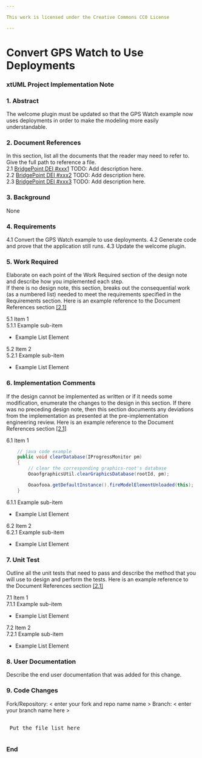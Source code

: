 ```yaml
---

This work is licensed under the Creative Commons CC0 License

---
```


# Convert GPS Watch to Use Deployments
### xtUML Project Implementation Note



### 1. Abstract

The welcome plugin must be updated so that the GPS Watch example now uses deployments in order to make the modeling more easily understandable. 

### 2. Document References

In this section, list all the documents that the reader may need to refer to.
Give the full path to reference a file.  
<a id="2.1"></a>2.1 [BridgePoint DEI #xxx1](https://support.onefact.net/issues/xxx1) TODO: Add description here.  
<a id="2.2"></a>2.2 [BridgePoint DEI #xxx2](https://support.onefact.net/issues/xxx2) TODO: Add description here.  
<a id="2.3"></a>2.3 [BridgePoint DEI #xxx3](https://support.onefact.net/issues/xxx3) TODO: Add description here.  

### 3. Background

None

### 4. Requirements

4.1 Convert the GPS Watch example to use deployments.
4.2 Generate code and prove that the application still runs. 
4.3 Update the welcome plugin. 


### 5. Work Required

Elaborate on each point of the Work Required section of the design note and
describe how you implemented each step.  
If there is no design note, this section, breaks out the consequential work 
(as a numbered list) needed to meet the requirements specified in the 
Requirements section. Here is an example reference to the Document References section [[2.1]](#2.1)

5.1 Item 1  
5.1.1 Example sub-item
* Example List Element

5.2 Item 2  
5.2.1 Example sub-item
* Example List Element

### 6. Implementation Comments

If the design cannot be implemented as written or if it needs some modification,
enumerate the changes to the design in this section.  If there was no preceding
design note, then this section documents any deviations from the implementation
as presented at the pre-implementation engineering review. Here is an example reference to the Document References section [[2.1]](#2.1)

6.1 Item 1  
```java
    // java code example
    public void clearDatabase(IProgressMonitor pm) 
    {
        // clear the corresponding graphics-root's database
        OoaofgraphicsUtil.clearGraphicsDatabase(rootId, pm);

        Ooaofooa.getDefaultInstance().fireModelElementUnloaded(this);
    }
```
6.1.1 Example sub-item
* Example List Element

6.2 Item 2  
6.2.1 Example sub-item
* Example List Element

### 7. Unit Test

Outline all the unit tests that need to pass and describe the method that you
will use to design and perform the tests. Here is an example reference to the Document References section [[2.1]](#2.1)

7.1 Item 1  
7.1.1 Example sub-item
* Example List Element

7.2 Item 2  
7.2.1 Example sub-item
* Example List Element

### 8. User Documentation

Describe the end user documentation that was added for this change. 

### 9. Code Changes

Fork/Repository: < enter your fork and repo name name >
Branch: < enter your branch name here >

<pre>

 Put the file list here 

</pre>

### End
